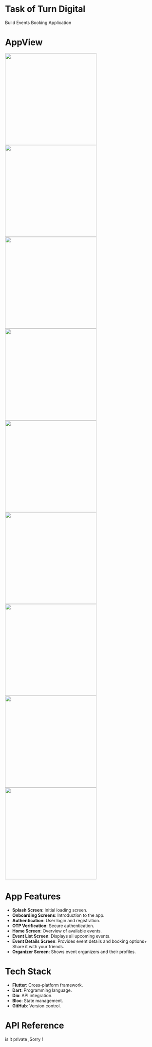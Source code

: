 # Task of Turn Digital 
Build Events Booking Application
# AppView 
<div>
  <img src="https://github.com/user-attachments/assets/a169bdb6-4608-4c6a-801b-e5b5c730d36e" height="300">
  <img src="https://github.com/user-attachments/assets/6902dbc1-38e9-41b4-9bef-179b21c876d0" height="300">
  <img src="https://github.com/user-attachments/assets/d3be8dca-71d0-4109-94a8-0aae50bf7322" height="300">
  <img src="https://github.com/user-attachments/assets/acb576ce-d2e8-4eef-9096-9c873f8c12d1" height="300">
  <img src="https://github.com/user-attachments/assets/d45295c2-7360-43e4-a632-6673688b34db" height="300">
  <img src="https://github.com/user-attachments/assets/805fdf72-615c-4be1-bd62-3ac06855c6ea" height="300">
  <img src="https://github.com/user-attachments/assets/18ca0548-8b61-490f-9de2-0e1ca6eeb444" height="300">
  <img src="https://github.com/user-attachments/assets/b05de2c0-8666-4db0-a64b-8bfc13854e68" height="300">
  <img src="https://github.com/user-attachments/assets/d5818806-0932-48ac-86ac-ca44c8a0225c" height="300">
  
</div>

# App Features
- **Splash Screen**: Initial loading screen.
- **Onboarding Screens**: Introduction to the app.
- **Authentication**: User login and registration.
- **OTP Verification**: Secure authentication.
- **Home Screen**: Overview of available events.
- **Event List Screen**: Displays all upcoming events.
- **Event Details Screen**: Provides event details and booking options+ Share it with your friends.
- **Organizer Screen**: Shows event organizers and their profiles.
# Tech Stack
- **Flutter**: Cross-platform framework.
- **Dart**: Programming language.
- **Dio**: API integration.
- **Bloc**: State management.
- **GitHub**: Version control.
# API Reference
is it private ,Sorry !
